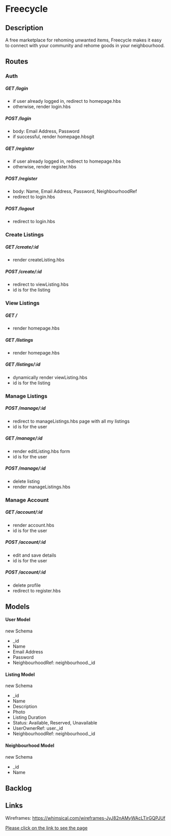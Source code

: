 # Freecycle

## Description
A free marketplace for rehoming unwanted items, Freecycle makes it easy to connect with your community and rehome goods in your neighbourhood.

## Routes

### Auth
##### GET /login
* if user already logged in, redirect to homepage.hbs
* otherwise, render login.hbs

##### POST /login
* body: Email Address, Password
* if successful, render homepage.hbsgit 

##### GET /register
* if user already logged in, redirect to homepage.hbs
* otherwise, render register.hbs

##### POST /register
* body: Name, Email Address, Password, NeighbourhoodRef
* redirect to login.hbs

##### POST /logout
* redirect to login.hbs


### Create Listings
##### GET /create/:id
* render createListing.hbs

##### POST /create/:id
* redirect to viewListing.hbs
* id is for the listing


### View Listings
##### GET /
* render homepage.hbs

##### GET /listings
* render homepage.hbs

##### GET /listings/:id
* dynamically render viewListing.hbs
* id is for the listing


### Manage Listings
##### POST /manage/:id
* redirect to manageListings.hbs page with all my listings
* id is for the user

##### GET /manage/:id
* render editListing.hbs form 
* id is for the user

##### POST /manage/:id
* delete listing
* render manageListings.hbs


### Manage Account
##### GET /account/:id
* render account.hbs
* id is for the user

##### POST /account/:id
* edit and save details
* id is for the user

##### POST /account/:id
* delete profile
* redirect to register.hbs


## Models
#### User Model

new Schema
* _id
* Name
* Email Address
* Password
* NeighbourhoodRef: neighbourhood._id

#### Listing Model

new Schema
* _id
* Name
* Description
* Photo
* Listing Duration
* Status: Available, Reserved, Unavailable
* UserOwnerRef: user._id
* NeighbourhoodRef: neighbourhood._id

#### Neighbourhood Model

new Schema
* _id
* Name

## Backlog

## Links
Wireframes: https://whimsical.com/wireframes-JyJ82nAMyWAcLTirGQPJUf

[Please click on the link to see the page](https://freecycle-eu.herokuapp.com/)